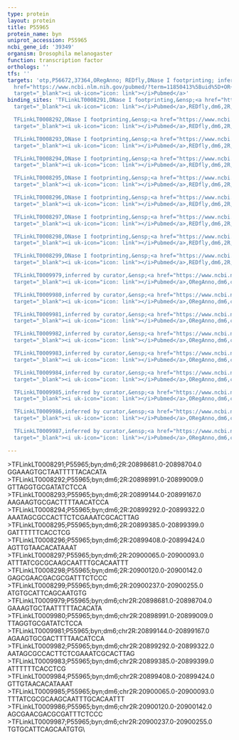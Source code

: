 ```yaml
---
type: protein
layout: protein
title: P55965
protein_name: byn
uniprot_accession: P55965
ncbi_gene_id: '39349'
organism: Drosophila melanogaster
function: transcription factor
orthologs: ''
tfs: ''
targets: 'otp,P56672,37364,ORegAnno; REDfly,DNase I footprinting; inferred by curator,&ensp;<a
  href="https://www.ncbi.nlm.nih.gov/pubmed/?term=11850413%5Buid%5D+OR+26578589%5Buid%5D+OR+20965965%5Buid%5D"
  target="_blank"><i uk-icon="icon: link"></i>Pubmed</a>'
binding_sites: 'TFLinkLT0008291,DNase I footprinting,&ensp;<a href="https://www.ncbi.nlm.nih.gov/pubmed/?term=11850413%5Buid%5D"
  target="_blank"><i uk-icon="icon: link"></i>Pubmed</a>,REDfly,dm6,2R,20898681,20898704,-

  TFLinkLT0008292,DNase I footprinting,&ensp;<a href="https://www.ncbi.nlm.nih.gov/pubmed/?term=11850413%5Buid%5D"
  target="_blank"><i uk-icon="icon: link"></i>Pubmed</a>,REDfly,dm6,2R,20898991,20899009,-

  TFLinkLT0008293,DNase I footprinting,&ensp;<a href="https://www.ncbi.nlm.nih.gov/pubmed/?term=11850413%5Buid%5D"
  target="_blank"><i uk-icon="icon: link"></i>Pubmed</a>,REDfly,dm6,2R,20899144,20899167,-

  TFLinkLT0008294,DNase I footprinting,&ensp;<a href="https://www.ncbi.nlm.nih.gov/pubmed/?term=11850413%5Buid%5D"
  target="_blank"><i uk-icon="icon: link"></i>Pubmed</a>,REDfly,dm6,2R,20899292,20899322,-

  TFLinkLT0008295,DNase I footprinting,&ensp;<a href="https://www.ncbi.nlm.nih.gov/pubmed/?term=11850413%5Buid%5D"
  target="_blank"><i uk-icon="icon: link"></i>Pubmed</a>,REDfly,dm6,2R,20899385,20899399,-

  TFLinkLT0008296,DNase I footprinting,&ensp;<a href="https://www.ncbi.nlm.nih.gov/pubmed/?term=11850413%5Buid%5D"
  target="_blank"><i uk-icon="icon: link"></i>Pubmed</a>,REDfly,dm6,2R,20899408,20899424,-

  TFLinkLT0008297,DNase I footprinting,&ensp;<a href="https://www.ncbi.nlm.nih.gov/pubmed/?term=11850413%5Buid%5D"
  target="_blank"><i uk-icon="icon: link"></i>Pubmed</a>,REDfly,dm6,2R,20900065,20900093,-

  TFLinkLT0008298,DNase I footprinting,&ensp;<a href="https://www.ncbi.nlm.nih.gov/pubmed/?term=11850413%5Buid%5D"
  target="_blank"><i uk-icon="icon: link"></i>Pubmed</a>,REDfly,dm6,2R,20900120,20900142,-

  TFLinkLT0008299,DNase I footprinting,&ensp;<a href="https://www.ncbi.nlm.nih.gov/pubmed/?term=11850413%5Buid%5D"
  target="_blank"><i uk-icon="icon: link"></i>Pubmed</a>,REDfly,dm6,2R,20900237,20900255,-

  TFLinkLT0009979,inferred by curator,&ensp;<a href="https://www.ncbi.nlm.nih.gov/pubmed/?term=11850413%5Buid%5D"
  target="_blank"><i uk-icon="icon: link"></i>Pubmed</a>,ORegAnno,dm6,chr2R,20898681,20898704,+

  TFLinkLT0009980,inferred by curator,&ensp;<a href="https://www.ncbi.nlm.nih.gov/pubmed/?term=11850413%5Buid%5D"
  target="_blank"><i uk-icon="icon: link"></i>Pubmed</a>,ORegAnno,dm6,chr2R,20898991,20899009,+

  TFLinkLT0009981,inferred by curator,&ensp;<a href="https://www.ncbi.nlm.nih.gov/pubmed/?term=11850413%5Buid%5D"
  target="_blank"><i uk-icon="icon: link"></i>Pubmed</a>,ORegAnno,dm6,chr2R,20899144,20899167,+

  TFLinkLT0009982,inferred by curator,&ensp;<a href="https://www.ncbi.nlm.nih.gov/pubmed/?term=11850413%5Buid%5D"
  target="_blank"><i uk-icon="icon: link"></i>Pubmed</a>,ORegAnno,dm6,chr2R,20899292,20899322,+

  TFLinkLT0009983,inferred by curator,&ensp;<a href="https://www.ncbi.nlm.nih.gov/pubmed/?term=11850413%5Buid%5D"
  target="_blank"><i uk-icon="icon: link"></i>Pubmed</a>,ORegAnno,dm6,chr2R,20899385,20899399,+

  TFLinkLT0009984,inferred by curator,&ensp;<a href="https://www.ncbi.nlm.nih.gov/pubmed/?term=11850413%5Buid%5D"
  target="_blank"><i uk-icon="icon: link"></i>Pubmed</a>,ORegAnno,dm6,chr2R,20899408,20899424,+

  TFLinkLT0009985,inferred by curator,&ensp;<a href="https://www.ncbi.nlm.nih.gov/pubmed/?term=11850413%5Buid%5D"
  target="_blank"><i uk-icon="icon: link"></i>Pubmed</a>,ORegAnno,dm6,chr2R,20900065,20900093,+

  TFLinkLT0009986,inferred by curator,&ensp;<a href="https://www.ncbi.nlm.nih.gov/pubmed/?term=11850413%5Buid%5D"
  target="_blank"><i uk-icon="icon: link"></i>Pubmed</a>,ORegAnno,dm6,chr2R,20900120,20900142,+

  TFLinkLT0009987,inferred by curator,&ensp;<a href="https://www.ncbi.nlm.nih.gov/pubmed/?term=11850413%5Buid%5D"
  target="_blank"><i uk-icon="icon: link"></i>Pubmed</a>,ORegAnno,dm6,chr2R,20900237,20900255,+'

---
```

\>TFLinkLT0008291;P55965;byn;dm6;2R:20898681.0-20898704.0\GGAAAGTGCTAATTTTTACACATA\\>TFLinkLT0008292;P55965;byn;dm6;2R:20898991.0-20899009.0\GTTAGGTGCGATATCTCCA\\>TFLinkLT0008293;P55965;byn;dm6;2R:20899144.0-20899167.0\AAGAAGTGCGACTTTTAACATCCA\\>TFLinkLT0008294;P55965;byn;dm6;2R:20899292.0-20899322.0\AAATAGCGCCACTTCTCGAAATCGCACTTAG\\>TFLinkLT0008295;P55965;byn;dm6;2R:20899385.0-20899399.0\GATTTTTTCACCTCG\\>TFLinkLT0008296;P55965;byn;dm6;2R:20899408.0-20899424.0\AGTTGTAACACATAAAT\\>TFLinkLT0008297;P55965;byn;dm6;2R:20900065.0-20900093.0\ATTTATCGCGCAAGCAATTTGCACAATTT\\>TFLinkLT0008298;P55965;byn;dm6;2R:20900120.0-20900142.0\GAGCGAACGACGCGATTTCTCCC\\>TFLinkLT0008299;P55965;byn;dm6;2R:20900237.0-20900255.0\ATGTGCATTCAGCAATGTG\\>TFLinkLT0009979;P55965;byn;dm6;chr2R:20898681.0-20898704.0\GAAAGTGCTAATTTTTACACATA\\>TFLinkLT0009980;P55965;byn;dm6;chr2R:20898991.0-20899009.0\TTAGGTGCGATATCTCCA\\>TFLinkLT0009981;P55965;byn;dm6;chr2R:20899144.0-20899167.0\AGAAGTGCGACTTTTAACATCCA\\>TFLinkLT0009982;P55965;byn;dm6;chr2R:20899292.0-20899322.0\AATAGCGCCACTTCTCGAAATCGCACTTAG\\>TFLinkLT0009983;P55965;byn;dm6;chr2R:20899385.0-20899399.0\ATTTTTTCACCTCG\\>TFLinkLT0009984;P55965;byn;dm6;chr2R:20899408.0-20899424.0\GTTGTAACACATAAAT\\>TFLinkLT0009985;P55965;byn;dm6;chr2R:20900065.0-20900093.0\TTTATCGCGCAAGCAATTTGCACAATTT\\>TFLinkLT0009986;P55965;byn;dm6;chr2R:20900120.0-20900142.0\AGCGAACGACGCGATTTCTCCC\\>TFLinkLT0009987;P55965;byn;dm6;chr2R:20900237.0-20900255.0\TGTGCATTCAGCAATGTG\